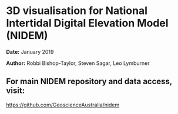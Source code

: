 # 3D visualisation for National Intertidal Digital Elevation Model (NIDEM)

**Date:** January 2019

**Author:** Robbi Bishop-Taylor, Steven Sagar, Leo Lymburner

## For main NIDEM repository and data access, visit:

https://github.com/GeoscienceAustralia/nidem
